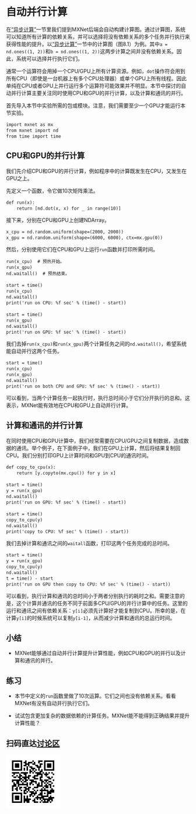 # 自动并行计算

在[“异步计算”](async-computation.md)一节里我们提到MXNet后端会自动构建计算图。通过计算图，系统可以知道所有计算的依赖关系，并可以选择将没有依赖关系的多个任务并行执行来获得性能的提升。以[“异步计算”](async-computation.md)一节中的计算图（图8.1）为例。其中`a = nd.ones((1, 2))`和`b = nd.ones((1, 2))`这两步计算之间并没有依赖关系。因此，系统可以选择并行执行它们。

通常一个运算符会用掉一个CPU/GPU上所有计算资源。例如，`dot`操作符会用到所有CPU（即使是一台机器上有多个CPU处理器）或单个GPU上所有线程。因此单纯在CPU或者GPU上并行运行多个运算符可能效果并不明显。本节中探讨的自动并行计算主要关注同时使用CPU和GPU的并行计算，以及计算和通讯的并行。

首先导入本节中实验所需的包或模块。注意，我们需要至少一个GPU才能运行本节实验。

```{.python .input}
import mxnet as mx
from mxnet import nd
from time import time
```

## CPU和GPU的并行计算

我们先介绍CPU和GPU的并行计算，例如程序中的计算既发生在CPU，又发生在GPU之上。

先定义一个函数，令它做10次矩阵乘法。

```{.python .input}
def run(x):
    return [nd.dot(x, x) for _ in range(10)]
```

接下来，分别在CPU和GPU上创建NDArray。

```{.python .input}
x_cpu = nd.random.uniform(shape=(2000, 2000))
x_gpu = nd.random.uniform(shape=(6000, 6000), ctx=mx.gpu(0))
```

然后，分别使用它们在CPU和GPU上运行`run`函数并打印所需时间。

```{.python .input}
run(x_cpu)  # 预热开始。
run(x_gpu)
nd.waitall()  # 预热结束。

start = time()
run(x_cpu)
nd.waitall()
print('run on CPU: %f sec' % (time() - start))

start = time()
run(x_gpu)
nd.waitall()
print('run on GPU: %f sec' % (time() - start))
```

我们去掉`run(x_cpu)`和`run(x_gpu)`两个计算任务之间的`nd.waitall()`，希望系统能自动并行这两个任务。

```{.python .input}
start = time()
run(x_cpu)
run(x_gpu)
nd.waitall()
print('run on both CPU and GPU: %f sec' % (time() - start))
```

可以看到，当两个计算任务一起执行时，执行总时间小于它们分开执行的总和。这表示，MXNet能有效地在CPU和GPU上自动并行计算。

## 计算和通讯的并行计算

在同时使用CPU和GPU计算中，我们经常需要在CPU/GPU之间复制数据，造成数据的通讯。举个例子，在下面例子中，我们在GPU上计算，然后将结果复制回CPU。我们分别打印GPU上计算时间和GPU到CPU的通讯时间。

```{.python .input}
def copy_to_cpu(x):
    return [y.copyto(mx.cpu()) for y in x]

start = time()
y = run(x_gpu)
nd.waitall()
print('run on GPU: %f sec' % (time() - start))

start = time()
copy_to_cpu(y)
nd.waitall()
print('copy to CPU: %f sec' % (time() - start))
```

我们去掉计算和通讯之间的`waitall`函数，打印这两个任务完成的总时间。

```{.python .input}
start = time()
y = run(x_gpu)
copy_to_cpu(y)
nd.waitall()
t = time() - start
print('run on GPU then copy to CPU: %f sec' % (time() - start))
```

可以看到，执行计算和通讯的总时间小于两者分别执行的耗时之和。需要注意的是，这个计算并通讯的任务不同于前面多CPU/GPU的并行计算中的任务。这里的运行和通讯之间有依赖关系：`y[i]`必须先计算好才能复制到CPU。所幸的是，在计算`y[i]`的时候系统可以复制`y[i-1]`，从而减少计算和通讯的总运行时间。

## 小结

* MXNet能够通过自动并行计算提升计算性能，例如CPU和GPU的并行以及计算和通讯的并行。


## 练习

* 本节中定义的`run`函数里做了10次运算。它们之间也没有依赖关系。看看MXNet有没有自动并行执行它们。

* 试试包含更加复杂的数据依赖的计算任务。MXNet能不能得到正确结果并提升计算性能？


## 扫码直达[讨论区](https://discuss.gluon.ai/t/topic/1883)

![](../img/qr_auto-parallelism.svg)
